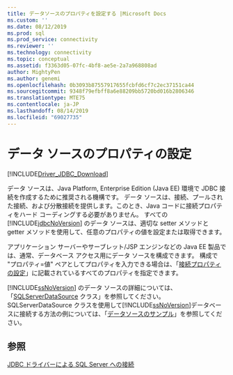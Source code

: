 ```yaml
---
title: データソースのプロパティを設定する |Microsoft Docs
ms.custom: ''
ms.date: 08/12/2019
ms.prod: sql
ms.prod_service: connectivity
ms.reviewer: ''
ms.technology: connectivity
ms.topic: conceptual
ms.assetid: f3363d05-07fc-4bf8-ae5e-2a7a968808ad
author: MightyPen
ms.author: genemi
ms.openlocfilehash: 0b3093b87557917655fcbfd6cf7c2ec37151ca44
ms.sourcegitcommit: 9348f79efbff8a6e88209bb5720bd016b2806346
ms.translationtype: MTE75
ms.contentlocale: ja-JP
ms.lasthandoff: 08/14/2019
ms.locfileid: "69027735"
---
```

# <a name="setting-the-data-source-properties"></a>データ ソースのプロパティの設定

[!INCLUDE[Driver_JDBC_Download](../../includes/driver_jdbc_download.md)]

データ ソースは、Java Platform, Enterprise Edition (Java EE) 環境で JDBC 接続を作成するために推奨される機構です。 データ ソースは、接続、プールされた接続、および分散接続を提供します。このとき、Java コードに接続プロパティをハード コーディングする必要がありません。 すべての [!INCLUDE[jdbcNoVersion](../../includes/jdbcnoversion_md.md)] のデータ ソースは、適切な setter メソッドと getter メソッドを使用して、任意のプロパティの値を設定または取得できます。

アプリケーション サーバーやサーブレット/JSP エンジンなどの Java EE 製品では、通常、データベース アクセス用にデータ ソースを構成できます。 構成で "プロパティ=値" ペアとしてプロパティを入力できる場合は、「[接続プロパティの設定](../../connect/jdbc/setting-the-connection-properties.md)」に記載されているすべてのプロパティを指定できます。

[!INCLUDE[ssNoVersion](../../includes/ssnoversion-md.md)] のデータ ソースの詳細については、「[SQLServerDataSource](../../connect/jdbc/reference/sqlserverdatasource-class.md) クラス」を参照してください。 SQLServerDataSource クラスを使用して[!INCLUDE[ssNoVersion](../../includes/ssnoversion-md.md)]データベースに接続する方法の例については、「[データソースのサンプル](../../connect/jdbc/data-source-sample.md)」を参照してください。

## <a name="see-also"></a>参照

[JDBC ドライバーによる SQL Server への接続](../../connect/jdbc/connecting-to-sql-server-with-the-jdbc-driver.md)
